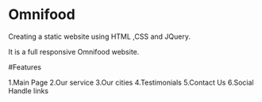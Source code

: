 # Omnifood
Creating a static website using HTML ,CSS and JQuery.

It is a full responsive Omnifood website.

#Features

1.Main Page
2.Our service
3.Our cities
4.Testimonials
5.Contact Us
6.Social Handle links
